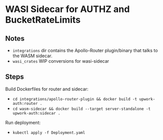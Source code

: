 # WASI Sidecar for AUTHZ<OpenID> and BucketRateLimits<Redis>

## Notes
* `integrations` dir contains the Apollo-Router plugin/binary that talks to the WASM sidecar.
* `wasi_crates` WIP conversions for wasi-sidecar

## Steps
Build Dockerfiles for router and sidecar:
* `cd integrations/apollo-router-plugin && docker build -t upwork-auth:router .`
* `cd wasm-sidecar && docker build --target server-standalone -t upwork-auth:sidecar .`

Run deployment:
* `kubectl apply -f Deployment.yaml`
